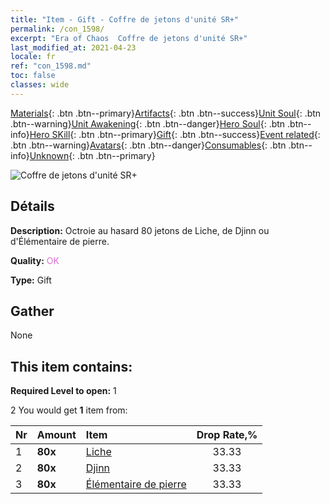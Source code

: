 ```yaml
---
title: "Item - Gift - Coffre de jetons d'unité SR+"
permalink: /con_1598/
excerpt: "Era of Chaos  Coffre de jetons d'unité SR+"
last_modified_at: 2021-04-23
locale: fr
ref: "con_1598.md"
toc: false
classes: wide
---
```

 [Materials](/ItemsFR/){: .btn .btn--primary}[Artifacts](/ItemsFR/Artifacts/){: .btn .btn--success}[Unit Soul](/ItemsFR/UnitSoul/){: .btn .btn--warning}[Unit Awakening](/ItemsFR/UnitAwakening/){: .btn .btn--danger}[Hero Soul](/ItemsFR/HeroSoul/){: .btn .btn--info}[Hero SKill](/ItemsFR/HeroSkill/){: .btn .btn--primary}[Gift](/ItemsFR/Gift/){: .btn .btn--success}[Event related](/ItemsFR/Events/){: .btn .btn--warning}[Avatars](/ItemsFR/Avatars/){: .btn .btn--danger}[Consumables](/ItemsFR/Consumables/){: .btn .btn--info}[Unknown](/ItemsFR/Unknown/){: .btn .btn--primary}

 ![Coffre de jetons d'unité SR+](/images/t/i_907210.png)

## Détails
 **Description:** Octroie au hasard 80 jetons de Liche, de Djinn ou d'Élémentaire de pierre.

 **Quality:** <span style="color: #DA70D6">OK</span>

 **Type:** Gift

## Gather

  None

## This item contains:

 **Required Level to open:** 1

 2 You would get **1** item  from:

  | Nr | Amount |     Item    | Drop Rate,% |
  |:---|:-------|:------------|:---------:|
  | 1 |  **80x** | [Liche](/ItemsFR/unt_212/) | 33.33 | 
  | 2 |  **80x** | [Djinn](/ItemsFR/unt_239/) | 33.33 | 
  | 3 |  **80x** | [Élémentaire de pierre](/ItemsFR/unt_266/) | 33.33 | 
